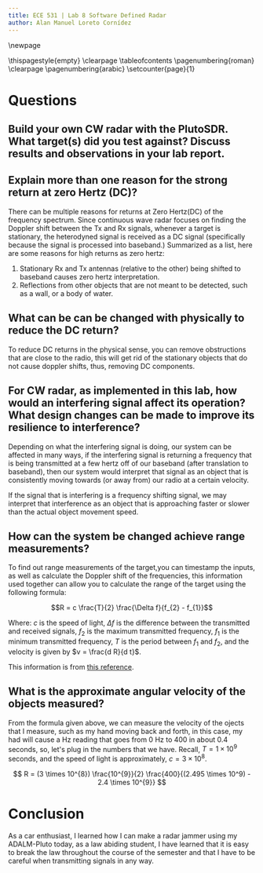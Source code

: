 ```yaml
---
title: ECE 531 | Lab 8 Software Defined Radar
author: Alan Manuel Loreto Cornídez
---
```


\newpage

\thispagestyle{empty} \clearpage \tableofcontents \pagenumbering{roman}
\clearpage \pagenumbering{arabic} \setcounter{page}{1}

# Questions

## Build your own CW radar with the PlutoSDR. What target(s) did you test against? Discuss results and observations in your lab report.

<!-- TODO -->

## Explain more than one reason for the strong return at zero Hertz (DC)?

There can be multiple reasons for returns at Zero Hertz(DC) of the frequency
spectrum. Since continuous wave radar focuses on finding the Doppler shift
between the Tx and Rx signals, whenever a target is stationary, the heterodyned
signal is received as a DC signal (specifically because the signal is processed
into baseband.) Summarized as a list, here are some reasons for high returns as
zero hertz:

1. Stationary Rx and Tx antennas (relative to the other) being shifted to
   baseband causes zero hertz interpretation.
2. Reflections from other objects that are not meant to be detected, such as a
   wall, or a body of water.

## What can be can be changed with physically to reduce the DC return?

To reduce DC returns in the physical sense, you can remove obstructions that are
close to the radio, this will get rid of the stationary objects that do not
cause doppler shifts, thus, removing DC components.

## For CW radar, as implemented in this lab, how would an interfering signal affect its operation? What design changes can be made to improve its resilience to interference?

Depending on what the interfering signal is doing, our system can be affected in
many ways, if the interfering signal is returning a frequency that is being
transmitted at a few hertz off of our baseband (after translation to baseband),
then our system would interpret that signal as an object that is consistently
moving towards (or away from) our radio at a certain velocity.

If the signal that is interfering is a frequency shifting signal, we may
interpret that interference as an object that is approaching faster or slower
than the actual object movement speed.

## How can the system be changed achieve range measurements?

To find out range measurements of the target,you can timestamp the inputs, as
well as calculate the Doppler shift of the frequencies, this information used
together can allow you to calculate the range of the target using the following
formula:

$$R = c \frac{T}{2} \frac{\Delta f}{f_{2} - f_{1}}$$

Where: $c$ is the speed of light, $\Delta f$ is the difference between the
transmitted and received signals, $f_{2}$ is the maximum transmitted frequency,
$f_{1}$ is the minimum transmitted frequency, $T$ is the period between $f_{1}$
and $f_{2}$, and the velocity is given by $v = \frac{d R}{d t}$.

This information is from
[this reference](https://www.sciencedirect.com/topics/engineering/continuous-wave-radar).

## What is the approximate angular velocity of the objects measured?

<!-- TODO -->

From the formula given above, we can measure the velocity of the ojects that I
measure, such as my hand moving back and forth, in this case, my had will cause
a Hz reading that goes from $0$ Hz to $400$ in about 0.4 seconds, so, let's plug
in the numbers that we have. Recall, $T = 1 \times 10^{9}$ seconds, and the
speed of light is approximately, $c = 3 \times 10^{8}$.

$$
R = (3 \times 10^{8}) \frac{10^{9}}{2} \frac{400}{(2.495 \times 10^9) - 2.4
\times 10^{9}}
$$

# Conclusion

<!-- TODO -->

As a car enthusiast, I learned how I can make a radar jammer using my
ADALM-Pluto today, as a law abiding student, I have learned that it is easy to
break the law throughout the course of the semester and that I have to be
careful when transmitting signals in any way.




$$ $$
